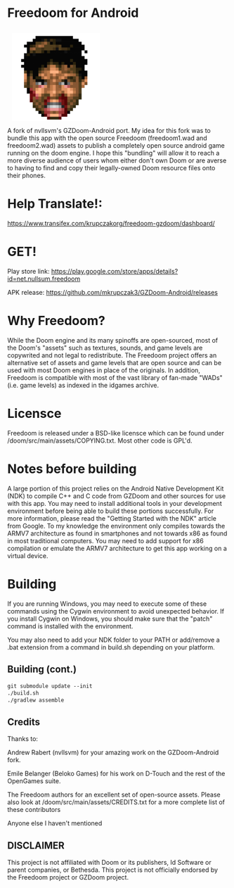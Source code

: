 # Freedoom for Android
<img src="icon.png" width="200" hspace="10" vspace="10"></br>
A fork of nvllsvm's GZDoom-Android port. My idea for this fork was to bundle this app with the open source Freedoom (freedoom1.wad and freedoom2.wad) assets to publish a completely open source android game running on the doom engine. I hope this "bundling" will allow it to reach a more diverse audience of users whom either don't own Doom or are averse to having to find and copy their legally-owned Doom resource files onto their phones.


# Help Translate!:
https://www.transifex.com/krupczakorg/freedoom-gzdoom/dashboard/


# GET!
Play store link:
https://play.google.com/store/apps/details?id=net.nullsum.freedoom

APK release:
https://github.com/mkrupczak3/GZDoom-Android/releases


# Why Freedoom?
While the Doom engine and its many spinoffs are open-sourced, most of the Doom's "assets" such as textures, sounds, and game levels are copywrited and not legal to redistribute. The Freedoom project offers an alternative set of assets and game levels that are open source and can be used with most Doom engines in place of the originals. In addition, Freedoom is compatible with most of the vast library of fan-made "WADs" (i.e. game levels) as indexed in the idgames archive.

# Licensce
Freedoom is released under a BSD-like licensce which can be found under /doom/src/main/assets/COPYING.txt. Most other code is GPL'd.

# Notes before building
A large portion of this project relies on the Android Native Development Kit (NDK) to compile C++ and C code from GZDoom and other sources for use with this app. You may need to install additional tools in your development environment before being able to build these portions successfully. For more information, please read the "Getting Started with the NDK" article from Google. To my knowledge the environment only compiles towards the ARMV7 architecture as found in smartphones and not towards x86 as found in most traditional computers. You may need to add support for x86 compilation or emulate the ARMV7 architecture to get this app working on a virtual device.

# Building

If you are running Windows, you may need to execute some of these commands using the Cygwin environment to avoid unexpected behavior. If you install Cygwin on Windows, you should make sure that the "patch" command is installed with the environment.

You may also need to add your NDK folder to your PATH or add/remove a .bat extension from a command in build.sh depending on your platform.

## Building (cont.)
    git submodule update --init
    ./build.sh
    ./gradlew assemble

## Credits
Thanks to:


Andrew Rabert (nvllsvm) for your amazing work on the GZDoom-Android fork.


Emile Belanger (Beloko Games) for his work on D-Touch and the rest of the OpenGames suite.


The Freedoom authors for an excellent set of open-source assets. Please also look at /doom/src/main/assets/CREDITS.txt for a more complete list of these contributors


Anyone else I haven't mentioned

## DISCLAIMER
This project is not affiliated with Doom or its publishers, Id Software or parent companies, or Bethesda. This project is not officially endorsed by the Freedoom project or GZDoom project.
